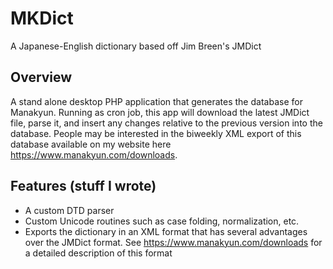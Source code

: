 # MKDict
A Japanese-English dictionary based off Jim Breen's JMDict

## Overview
A stand alone desktop PHP application that generates the database for Manakyun. Running as cron job, this app will download the latest JMDict file, parse it, and insert any changes relative to the previous version into the database. People may be interested in the biweekly XML export of this database available on my website here https://www.manakyun.com/downloads.

## Features (stuff I wrote)
* A custom DTD parser
* Custom Unicode routines such as case folding, normalization, etc.
* Exports the dictionary in an XML format that has several advantages over the JMDict format. See https://www.manakyun.com/downloads for a detailed description of this format
